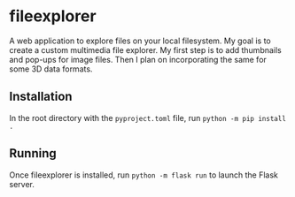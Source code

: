 # fileexplorer

A web application to explore files on your local filesystem. My goal is to create a custom multimedia file explorer.  My first step is to add thumbnails and pop-ups for image files.  Then I plan on incorporating the same for some 3D data formats.

## Installation

In the root directory with the `pyproject.toml` file, run `python -m pip install .`

## Running

Once fileexplorer is installed, run `python -m flask run` to launch the Flask server.